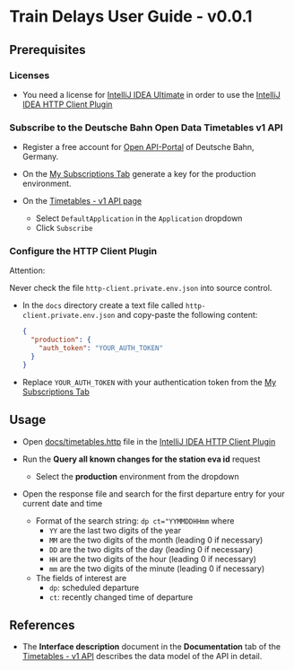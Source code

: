 # Train Delays User Guide - v0.0.1

## Prerequisites

### Licenses

- You need a license for
  [IntelliJ IDEA Ultimate](https://www.jetbrains.com/products/compare/?product=idea&product=idea-ce)
  in order to use the
  [IntelliJ IDEA HTTP Client Plugin](https://www.jetbrains.com/help/idea/http-client-in-product-code-editor.html) 

### Subscribe to the Deutsche Bahn Open Data Timetables v1 API

- Register a free account for [Open API-Portal](https://developer.deutschebahn.com/store/site/pages/home.jag)
  of Deutsche Bahn, Germany.

- On the [My Subscriptions Tab](https://developer.deutschebahn.com/store/site/pages/subscriptions.jag)
  generate a key for the production environment.

- On the
  [Timetables - v1 API page](https://developer.deutschebahn.com/store/apis/info?name=Timetables&version=v1&provider=DBOpenData)
  - Select `DefaultApplication` in the `Application` dropdown
  - Click `Subscribe`

### Configure the HTTP Client Plugin

Attention:

Never check the file `http-client.private.env.json` into source control.

- In the `docs` directory create a text file called `http-client.private.env.json` and copy-paste the following content:
  ```json
  {
    "production": {
      "auth_token": "YOUR_AUTH_TOKEN"
    }
  }
  ```

- Replace `YOUR_AUTH_TOKEN` with your authentication token from the
  [My Subscriptions Tab](https://developer.deutschebahn.com/store/site/pages/subscriptions.jag)

## Usage

 - Open [docs/timetables.http](docs/timetables.http) file in the
   [IntelliJ IDEA HTTP Client Plugin](https://www.jetbrains.com/help/idea/http-client-in-product-code-editor.html)

 - Run the **Query all known changes for the station eva id** request
   - Select the **production** environment from the dropdown

 - Open the response file and search for the first departure entry for your current date and time
   - Format of the search string: `dp ct="YYMMDDHHmm` where
     - `YY` are the last two digits of the year
     - `MM` are the two digits of the month (leading 0 if necessary)
     - `DD` are the two digits of the day (leading 0 if necessary)
     - `HH` are the two digits of the hour (leading 0 if necessary)
     - `mm` are the two digits of the minute (leading 0 if necessary)
   - The fields of interest are
     - `dp`: scheduled departure
     - `ct`: recently changed time of departure
 
## References

- The **Interface description** document in the **Documentation** tab of the 
  [Timetables - v1 API](https://developer.deutschebahn.com/store/apis/info?name=Timetables&version=v1&provider=DBOpenData)
  describes the data model of the API in detail.

